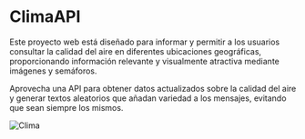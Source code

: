 # ClimaAPI
Este proyecto web está diseñado para informar y permitir a los usuarios consultar la calidad del aire en diferentes ubicaciones geográficas, proporcionando información relevante y visualmente atractiva mediante imágenes y semáforos.

Aprovecha una API para obtener datos actualizados sobre la calidad del aire y generar textos aleatorios que añadan variedad a los mensajes, evitando que sean siempre los mismos.

![Clima](https://github.com/fernandalr/climaAPI/assets/121204423/586b6c5b-8ed3-4ef9-a8c3-83069f3e4cb8)





